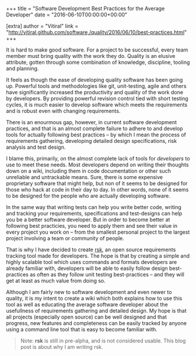 +++
title = "Software Development Best Practices for the Average Developer"
date = "2016-06-10T00:00:00+00:00"

[extra]
author = "Vitiral"
link = "http://vitiral.github.com/software,/quality/2016/06/10/best-practices.html"
+++
<p>It is hard to make good software. For a project to be successful, every team member must
bring quality with the work they do. Quality is an elusive attribute, gotten through some
combination of knowledge, discipline, tooling and planning.</p>

<p>It feels as though the ease of developing quality software has been going up. Powerful tools
and methodologies like git, unit-testing, agile and others have significantly increased
the productivity and quality of the work done by developers. By providing powerful revision
control tied with short testing cycles, it is much easier to develop software which meets
the requirements and is robust even with changing requirements.</p>

<p>There is an enourmous gap, however, in current software development practices, and that is
an almost complete failure to adhere to and develop tools for actually following best practices –
by which I mean the process of requirements gathering, developing detailed design specifications,
risk analysis and test design.</p>

<p>I blame this, primarily, on the almost complete lack of tools for <em>developers</em> to use to meet 
these needs. Most developers depend on writing their thoughts down on a wiki, including them
in code documentation or other such unreliable and untrackable means. Sure, there is some
expensive proprietary software that might help, but non of it seems to be designed for those
who hack at code in their day to day. In other words, none of it seems to be designed for
the people who are actually developing software.</p>

<p>In the same way that writing tests can help you write better code, writing and tracking your
requirements, specifications and test-designs can help you be a better software developer.
But in order to become better at following best practicies, you need to apply them
and see their value in every project you work on – from the smallest personal project to the largest
project involving a team or community of people.</p>

<p>That is why I have decided to create <a href="https://github.com/vitiral/rsk">rsk</a>, an open source
requirements tracking tool made for developers. The hope is that by creating a simple and highly
scalable tool which uses commands and formats developers are already familiar with,
developers will be able to easily follow design best-practices as often as they follow
unit testing best-practices – and they will get at least as much value from doing so.</p>

<p>Although I am fairly new to software development and even newer to quality, it is my intent
to create a wiki which both explains how to use this tool as well as educating the average
software developer about the usefullness of requirements gathering and detailed design.
My hope is that all projects (especially open source) can be well designed and that progress, 
new features and completeness can be easily tracked by anyone using a command line tool that 
is easy to become familiar with.</p>

<blockquote>
  <p>Note: <strong>rsk</strong> is still in pre-alpha, and is not considered usable. This blog post is about
why I am writing rsk.</p>
</blockquote>